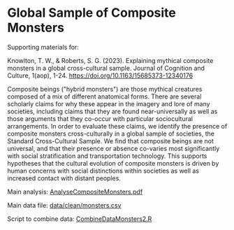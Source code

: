 # Global Sample of Composite Monsters

Supporting materials for:

Knowlton, T. W., & Roberts, S. G. (2023). Explaining mythical composite monsters in a global cross-cultural sample. Journal of Cognition and Culture, 1(aop), 1-24.
https://doi.org/10.1163/15685373-12340176

Composite beings ("hybrid monsters") are those mythical creatures composed of a mix of different anatomical forms. There are several scholarly claims for why these appear in the imagery and lore of many societies, including claims that they are found near-universally as well as those arguments that they co-occur with particular sociocultural arrangements. In order to evaluate these claims, we identify the presence of composite monsters cross-culturally in a global sample of societies, the Standard Cross-Cultural Sample. We find that composite beings are not universal, and that their presence or absence co-varies most significantly with social stratification and transportation technology. This supports hypotheses that the cultural evolution of composite monsters is driven by human concerns with social distinctions within societies as well as increased contact with distant peoples.


Main analysis: [AnalyseCompositeMonsters.pdf](analysis/AnalyseCompositeMonsters.pdf)

Main data file: [data/clean/monsters.csv](data/clean/monsters.csv)

Script to combine data: [CombineDataMonsters2.R](processing/CombineDataMonsters2.R)